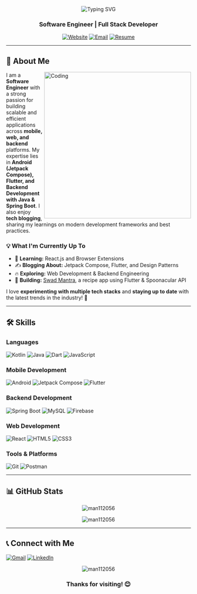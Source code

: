 <div align="center">
  <img src="https://readme-typing-svg.herokuapp.com?font=Fira+Code&size=30&pause=1000&color=1192cbFF&center=true&vCenter=true&width=900&height=100&lines=Welcome+to+Manish's+Profile" alt="Typing SVG" />
</div>

<h3 align="center">Software Engineer | Full Stack Developer</h3>

<p align="center">
  <a href="https://yourwebsite.com" target="_blank"><img src="https://img.shields.io/badge/Website-DC143C?style=for-the-badge&logo=medium&logoColor=white" alt="Website"></a>
  <a href="mailto:man112056@gmail.com"><img src="https://img.shields.io/badge/Email-D14836?style=for-the-badge&logo=gmail&logoColor=white" alt="Email"></a>
  <a href="https://drive.google.com/your-resume-link" target="_blank"><img src="https://img.shields.io/badge/Resume-0077B5?style=for-the-badge&logo=readme&logoColor=white" alt="Resume"></a>
</p>

---

## 🚀 **About Me**  

<img align="right" alt="Coding" width="400" src="https://cdn3d.iconscout.com/3d/premium/thumb/web-developer-3d-illustration-download-in-png-blend-fbx-gltf-file-formats--programmer-development-freelance-kit-pack-tools-equipment-illustrations-3738664.png?f=webp">

I am a **Software Engineer** with a strong passion for building scalable and efficient applications across **mobile, web, and backend** platforms. My expertise lies in **Android (Jetpack Compose), Flutter, and Backend Development with Java & Spring Boot**. I also enjoy **tech blogging**, sharing my learnings on modern development frameworks and best practices.

### 💡 **What I'm Currently Up To**
- 🌱 **Learning:** React.js and Browser Extensions  
- ✍️ **Blogging About:** Jetpack Compose, Flutter, and Design Patterns  
- 🔥 **Exploring:** Web Development & Backend Engineering  
- 🚀 **Building:** [Swad Mantra](#), a recipe app using Flutter & Spoonacular API  

I love **experimenting with multiple tech stacks** and **staying up to date** with the latest trends in the industry! 🚀  

---

## 🛠️ **Skills**

### **Languages**
<p align="left">
  <img src="https://img.shields.io/badge/Kotlin-0095D5?style=for-the-badge&logo=kotlin&logoColor=white" alt="Kotlin"/>
  <img src="https://img.shields.io/badge/Java-ED8B00?style=for-the-badge&logo=java&logoColor=white" alt="Java"/>
  <img src="https://img.shields.io/badge/Dart-0175C2?style=for-the-badge&logo=dart&logoColor=white" alt="Dart"/>
  <img src="https://img.shields.io/badge/JavaScript-F7DF1E?style=for-the-badge&logo=javascript&logoColor=black" alt="JavaScript"/>
</p>

### **Mobile Development**
<p align="left">
  <img src="https://img.shields.io/badge/Android-3DDC84?style=for-the-badge&logo=android&logoColor=white" alt="Android"/>
  <img src="https://img.shields.io/badge/Jetpack%20Compose-4285F4?style=for-the-badge&logo=android&logoColor=white" alt="Jetpack Compose"/>
  <img src="https://img.shields.io/badge/Flutter-02569B?style=for-the-badge&logo=flutter&logoColor=white" alt="Flutter"/>
</p>

### **Backend Development**
<p align="left">
  <img src="https://img.shields.io/badge/Spring%20Boot-6DB33F?style=for-the-badge&logo=spring&logoColor=white" alt="Spring Boot"/>
  <img src="https://img.shields.io/badge/MySQL-00000F?style=for-the-badge&logo=mysql&logoColor=white" alt="MySQL"/>
  <img src="https://img.shields.io/badge/Firebase-FFCA28?style=for-the-badge&logo=firebase&logoColor=black" alt="Firebase"/>
</p>

### **Web Development**
<p align="left">
  <img src="https://img.shields.io/badge/React-20232A?style=for-the-badge&logo=react&logoColor=61DAFB" alt="React"/>
  <img src="https://img.shields.io/badge/HTML5-E34F26?style=for-the-badge&logo=html5&logoColor=white" alt="HTML5"/>
  <img src="https://img.shields.io/badge/CSS3-1572B6?style=for-the-badge&logo=css3&logoColor=white" alt="CSS3"/>
</p>

### **Tools & Platforms**
<p align="left">
  <img src="https://img.shields.io/badge/Git-F05032?style=for-the-badge&logo=git&logoColor=white" alt="Git"/>
  <img src="https://img.shields.io/badge/Postman-FF6C37?style=for-the-badge&logo=Postman&logoColor=white" alt="Postman"/>
</p>

---

## 📊 **GitHub Stats**

<p align="center">
  <img src="https://github-readme-stats.vercel.app/api/top-langs?username=man112056&show_icons=true&locale=en&layout=compact&theme=radical" alt="man112056" />
</p>

<p align="center">
  <img src="https://github-readme-streak-stats.herokuapp.com/?user=man112056&theme=radical" alt="man112056" />
</p>

---

## 📞 **Connect with Me**

<p align="left">
  <a href="mailto:man112056@gmail.com" target="_blank"><img src="https://img.shields.io/badge/Gmail-D14836?style=for-the-badge&logo=gmail&logoColor=white" alt="Gmail"/></a>
  <a href="https://www.linkedin.com/in/manish-kumar-sde-android/" target="_blank"><img src="https://img.shields.io/badge/LinkedIn-0077B5?style=for-the-badge&logo=linkedin&logoColor=white" alt="LinkedIn"/></a>
</p>

<p align="center">
  <img src="https://komarev.com/ghpvc/?username=man112056&label=Profile%20views&color=0e75b6&style=flat" alt="man112056" />
</p>

<h3 align="center">Thanks for visiting! 😊</h3>
